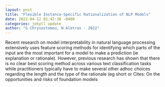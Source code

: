 ```yaml
--- 
layout: post 
title: "Flexible Instance-Specific Rationalization of NLP Models" 
date: 2022-04-12 02:42:38 -0400 
categories: jekyll update 
author: "G Chrysostomou, N Aletras - 2022" 
--- 
```

Recent research on model interpretability in natural language processing extensively uses feature scoring methods for identifying which parts of the input are the most important for a model to make a prediction (ie explanation or rationale). However, previous research has shown that there is no clear best scoring method across various text classification tasks while practitioners typically have to make several other adhoc choices regarding the length and the type of the rationale (eg short or Cites: On the opportunities and risks of foundation models